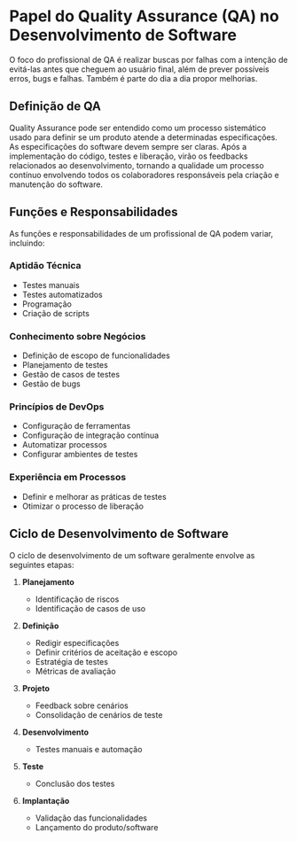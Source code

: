 # Papel do Quality Assurance (QA) no Desenvolvimento de Software

O foco do profissional de QA é realizar buscas por falhas com a intenção de evitá-las antes que cheguem ao usuário final, além de prever possíveis erros, bugs e falhas. Também é parte do dia a dia propor melhorias.

## Definição de QA

Quality Assurance pode ser entendido como um processo sistemático usado para definir se um produto atende a determinadas especificações. As especificações do software devem sempre ser claras. Após a implementação do código, testes e liberação, virão os feedbacks relacionados ao desenvolvimento, tornando a qualidade um processo contínuo envolvendo todos os colaboradores responsáveis pela criação e manutenção do software.

## Funções e Responsabilidades

As funções e responsabilidades de um profissional de QA podem variar, incluindo:

### Aptidão Técnica

- Testes manuais
- Testes automatizados
- Programação
- Criação de scripts

### Conhecimento sobre Negócios

- Definição de escopo de funcionalidades
- Planejamento de testes
- Gestão de casos de testes
- Gestão de bugs

### Princípios de DevOps

- Configuração de ferramentas
- Configuração de integração contínua
- Automatizar processos
- Configurar ambientes de testes

### Experiência em Processos

- Definir e melhorar as práticas de testes
- Otimizar o processo de liberação

## Ciclo de Desenvolvimento de Software

O ciclo de desenvolvimento de um software geralmente envolve as seguintes etapas:

1. **Planejamento**
   - Identificação de riscos
   - Identificação de casos de uso

2. **Definição**
   - Redigir especificações
   - Definir critérios de aceitação e escopo
   - Estratégia de testes
   - Métricas de avaliação

3. **Projeto**
   - Feedback sobre cenários
   - Consolidação de cenários de teste

4. **Desenvolvimento**
   - Testes manuais e automação

5. **Teste**
   - Conclusão dos testes

6. **Implantação**
   - Validação das funcionalidades
   - Lançamento do produto/software